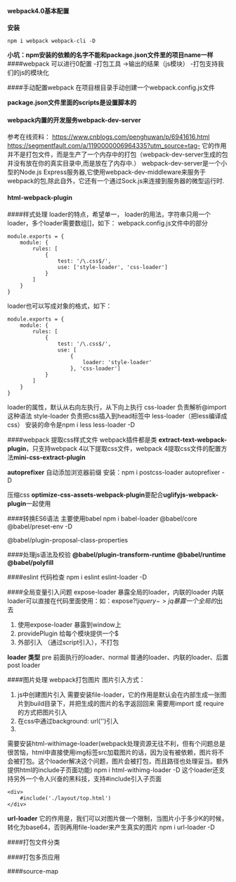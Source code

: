 #### webpack4.0基本配置
**安装**
```
npm i webpack webpack-cli -D
```
**小坑：npm安装的依赖的名字不能和package.json文件里的项目name一样**
####webpack 可以进行0配置
-打包工具 ->输出的结果（js模块）
-打包支持我们的js的模块化

####手动配置webpack
在项目根目录手动创建一个webpack.config.js文件

**package.json文件里面的scripts是设置脚本的**

#### webpack内置的开发服务webpack-dev-server
参考在线资料：
https://www.cnblogs.com/penghuwan/p/6941616.html
https://segmentfault.com/a/1190000006964335?utm_source=tag-
它的作用并不是打包文件，而是生产了一个内存中的打包（webpack-dev-server生成的包并没有放在你的真实目录中,而是放在了内存中.）
webpack-dev-server是一个小型的Node.js Express服务器,它使用webpack-dev-middleware来服务于webpack的包,除此自外，它还有一个通过Sock.js来连接到服务器的微型运行时.

#### html-webpack-plugin

####样式处理
loader的特点，希望单一，
loader的用法，字符串只用一个loader，多个loader需要数组[]，如下：
webpack.config.js文件中的部分
```
module.exports = {
    module: {
        rules: [
            {
                test: '/\.css$/',
                use: ['style-loader', 'css-loader']
            }
        ]
    }
}
```
loader也可以写成对象的格式，如下：
```
module.exports = {
    module: {
        rules: [
            {
                test: '/\.css$/',
                use: [
                    {
                        loader: 'style-loader'
                    }, 'css-loader']
            }
        ]
    }
}
```
loader的属性，默认从右向左执行，从下向上执行
css-loader 负责解析@import这种语法
style-loader 负责把css插入到head标签中
less-loader（把less编译成css） 安装的命令是npm i less less-loader -D

####webpack 提取css样式文件
webpack插件都是类
**extract-text-webpack-plugin**，只支持webpack 4以下提取css文件，webpack 4提取css文件的配置方法**mini-css-extract-plugin**

**autoprefixer**
 自动添加浏览器前缀
 安装：npm i postcss-loader autoprefixer -D

压缩css **optimize-css-assets-webpack-plugin**要配合**uglifyjs-webpack-plugin**一起使用

####转换ES6语法
主要使用babel
npm i babel-loader @babel/core @babel/preset-env -D

@babel/plugin-proposal-class-properties

####处理js语法及校验
**@babel/plugin-transform-runtime**
**@babel/runtime**
**@babel/polyfill**

####eslint 代码检查
npm i eslint eslint-loader -D

####全局变量引入问题
expose-loader 暴露全局的loader，内联的loader
内联loader可以直接在代码里面使用：如：expose?$!jquery   ->   jq暴露一个全局的$出去
1. 使用expose-loader 暴露到window上
2. providePlugin 给每个模块提供一个$
3. 外部引入 （通过script引入），不打包

**loader 类型**
pre 前面执行的loader、normal 普通的loader、内联的loader、后置post loader

####图片处理
webpack打包图片
图片引入方式：
1. js中创建图片引入
需要安装file-loader，它的作用是默认会在内部生成一张图片到build目录下，并把生成的图片的名字返回回来
需要用import 或 require的方式把图片引入
2. 在css中通过background: url('')引入
3. <img src="" />
需要安装html-withimage-loader(webpack处理资源无往不利，但有个问题总是很苦恼，html中直接使用img标签src加载图片的话，因为没有被依赖，图片将不会被打包。这个loader解决这个问题，图片会被打包，而且路径也处理妥当。额外提供html的include子页面功能)
npm i html-withimg-loader -D
这个loader还支持另外一个令人兴奋的黑科技，支持#include引入子页面
```
<div>
    #include('./layout/top.html')
</div>
```
**url-loader**
它的作用是，我们可以对图片做一个限制，当图片小于多少K的时候，转化为base64，否则再用file-loader来产生真实的图片
npm i url-loader -D

####打包文件分类

####打包多页应用

####source-map


